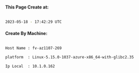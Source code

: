
   
#### This Page Create at:

```bash

2023-05-18 - 17:42:29 UTC

```

#### Create By Machine:

```bash

Host Name : fv-az1107-269

platform  : Linux-5.15.0-1037-azure-x86_64-with-glibc2.35

Ip Local  : 10.1.0.162

```

